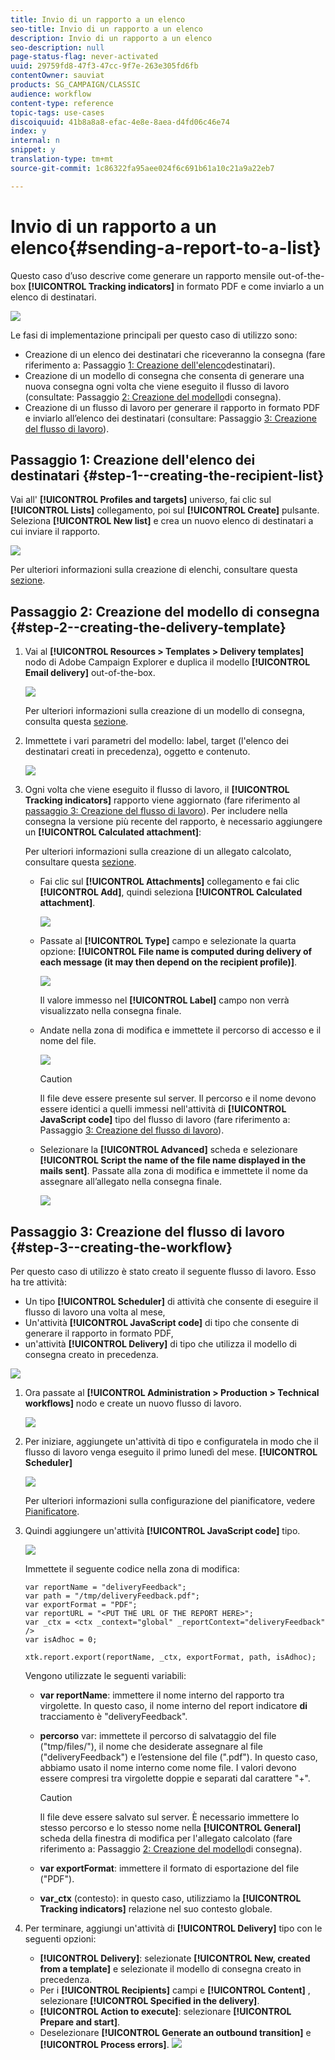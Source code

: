 ```yaml
---
title: Invio di un rapporto a un elenco
seo-title: Invio di un rapporto a un elenco
description: Invio di un rapporto a un elenco
seo-description: null
page-status-flag: never-activated
uuid: 29759fd8-47f3-47cc-9f7e-263e305fd6fb
contentOwner: sauviat
products: SG_CAMPAIGN/CLASSIC
audience: workflow
content-type: reference
topic-tags: use-cases
discoiquuid: 41b8a8a8-efac-4e8e-8aea-d4fd06c46e74
index: y
internal: n
snippet: y
translation-type: tm+mt
source-git-commit: 1c86322fa95aee024f6c691b61a10c21a9a22eb7

---
```



# Invio di un rapporto a un elenco{#sending-a-report-to-a-list}

Questo caso d’uso descrive come generare un rapporto mensile out-of-the-box **[!UICONTROL Tracking indicators]** in formato PDF e come inviarlo a un elenco di destinatari.

![](assets/use_case_report_intro.png)

Le fasi di implementazione principali per questo caso di utilizzo sono:

* Creazione di un elenco dei destinatari che riceveranno la consegna (fare riferimento a: Passaggio [1: Creazione dell&#39;elenco](#step-1--creating-the-recipient-list)destinatari).
* Creazione di un modello di consegna che consenta di generare una nuova consegna ogni volta che viene eseguito il flusso di lavoro (consultate: Passaggio [2: Creazione del modello](#step-2--creating-the-delivery-template)di consegna).
* Creazione di un flusso di lavoro per generare il rapporto in formato PDF e inviarlo all’elenco dei destinatari (consultare: Passaggio [3: Creazione del flusso di lavoro](#step-3--creating-the-workflow)).

## Passaggio 1: Creazione dell&#39;elenco dei destinatari {#step-1--creating-the-recipient-list}

Vai all&#39; **[!UICONTROL Profiles and targets]** universo, fai clic sul **[!UICONTROL Lists]** collegamento, poi sul **[!UICONTROL Create]** pulsante. Seleziona **[!UICONTROL New list]** e crea un nuovo elenco di destinatari a cui inviare il rapporto.

![](assets/use_case_report_1.png)

Per ulteriori informazioni sulla creazione di elenchi, consultare questa [sezione](../../platform/using/creating-and-managing-lists.md).

## Passaggio 2: Creazione del modello di consegna {#step-2--creating-the-delivery-template}

1. Vai al **[!UICONTROL Resources > Templates > Delivery templates]** nodo di Adobe Campaign Explorer e duplica il modello **[!UICONTROL Email delivery]** out-of-the-box.

   ![](assets/use_case_report_2.png)

   Per ulteriori informazioni sulla creazione di un modello di consegna, consulta questa [sezione](../../delivery/using/about-templates.md).

1. Immettete i vari parametri del modello: label, target (l&#39;elenco dei destinatari creati in precedenza), oggetto e contenuto.

   ![](assets/use_case_report_3.png)

1. Ogni volta che viene eseguito il flusso di lavoro, il **[!UICONTROL Tracking indicators]** rapporto viene aggiornato (fare riferimento al [passaggio 3: Creazione del flusso di lavoro](#step-3--creating-the-workflow)). Per includere nella consegna la versione più recente del rapporto, è necessario aggiungere un **[!UICONTROL Calculated attachment]**:

   Per ulteriori informazioni sulla creazione di un allegato calcolato, consultare questa [sezione](../../delivery/using/attaching-files.md#creating-a-calculated-attachment).

   * Fai clic sul **[!UICONTROL Attachments]** collegamento e fai clic **[!UICONTROL Add]**, quindi seleziona **[!UICONTROL Calculated attachment]**.

      ![](assets/use_case_report_4.png)

   * Passate al **[!UICONTROL Type]** campo e selezionate la quarta opzione: **[!UICONTROL File name is computed during delivery of each message (it may then depend on the recipient profile)]**.

      ![](assets/use_case_report_5.png)

      Il valore immesso nel **[!UICONTROL Label]** campo non verrà visualizzato nella consegna finale.

   * Andate nella zona di modifica e immettete il percorso di accesso e il nome del file.

      ![](assets/use_case_report_6.png)

      >[!CAUTION]
      >
      >Il file deve essere presente sul server. Il percorso e il nome devono essere identici a quelli immessi nell&#39;attività di **[!UICONTROL JavaScript code]** tipo del flusso di lavoro (fare riferimento a: Passaggio [3: Creazione del flusso di lavoro](#step-3--creating-the-workflow)).

   * Selezionare la **[!UICONTROL Advanced]** scheda e selezionare **[!UICONTROL Script the name of the file name displayed in the mails sent]**. Passate alla zona di modifica e immettete il nome da assegnare all’allegato nella consegna finale.

      ![](assets/use_case_report_6bis.png)

## Passaggio 3: Creazione del flusso di lavoro {#step-3--creating-the-workflow}

Per questo caso di utilizzo è stato creato il seguente flusso di lavoro. Esso ha tre attività:

* Un tipo **[!UICONTROL Scheduler]** di attività che consente di eseguire il flusso di lavoro una volta al mese,
* Un&#39;attività **[!UICONTROL JavaScript code]** di tipo che consente di generare il rapporto in formato PDF,
* un&#39;attività **[!UICONTROL Delivery]** di tipo che utilizza il modello di consegna creato in precedenza.

![](assets/use_case_report_8.png)

1. Ora passate al **[!UICONTROL Administration > Production > Technical workflows]** nodo e create un nuovo flusso di lavoro.

   ![](assets/use_case_report_7.png)

1. Per iniziare, aggiungete un&#39;attività di tipo e configuratela in modo che il flusso di lavoro venga eseguito il primo lunedì del mese. **[!UICONTROL Scheduler]**

   ![](assets/use_case_report_9.png)

   Per ulteriori informazioni sulla configurazione del pianificatore, vedere [Pianificatore](../../workflow/using/scheduler.md).

1. Quindi aggiungere un&#39;attività **[!UICONTROL JavaScript code]** tipo.

   ![](assets/use_case_report_10.png)

   Immettete il seguente codice nella zona di modifica:

   ```
   var reportName = "deliveryFeedback";
   var path = "/tmp/deliveryFeedback.pdf";
   var exportFormat = "PDF";
   var reportURL = "<PUT THE URL OF THE REPORT HERE>";
   var _ctx = <ctx _context="global" _reportContext="deliveryFeedback" />
   var isAdhoc = 0;
   
   xtk.report.export(reportName, _ctx, exportFormat, path, isAdhoc);
   ```

   Vengono utilizzate le seguenti variabili:

   * **var reportName**: immettere il nome interno del rapporto tra virgolette. In questo caso, il nome interno del report indicatore **di** tracciamento è &quot;deliveryFeedback&quot;.
   * **percorso** var: immettete il percorso di salvataggio del file (&quot;tmp/files/&quot;), il nome che desiderate assegnare al file (&quot;deliveryFeedback&quot;) e l’estensione del file (&quot;.pdf&quot;). In questo caso, abbiamo usato il nome interno come nome file. I valori devono essere compresi tra virgolette doppie e separati dal carattere &quot;+&quot;.

      >[!CAUTION]
      >
      >Il file deve essere salvato sul server. È necessario immettere lo stesso percorso e lo stesso nome nella **[!UICONTROL General]** scheda della finestra di modifica per l&#39;allegato calcolato (fare riferimento a: Passaggio [2: Creazione del modello](#step-2--creating-the-delivery-template)di consegna).

   * **var exportFormat**: immettere il formato di esportazione del file (&quot;PDF&quot;).
   * **var_ctx** (contesto): in questo caso, utilizziamo la **[!UICONTROL Tracking indicators]** relazione nel suo contesto globale.

1. Per terminare, aggiungi un&#39;attività di **[!UICONTROL Delivery]** tipo con le seguenti opzioni:

   * **[!UICONTROL Delivery]**: selezionate **[!UICONTROL New, created from a template]** e selezionate il modello di consegna creato in precedenza.
   * Per i **[!UICONTROL Recipients]** campi e **[!UICONTROL Content]** , selezionare **[!UICONTROL Specified in the delivery]**.
   * **[!UICONTROL Action to execute]**: selezionare **[!UICONTROL Prepare and start]**.
   * Deselezionare **[!UICONTROL Generate an outbound transition]** e **[!UICONTROL Process errors]**.
   ![](assets/use_case_report_11.png)

